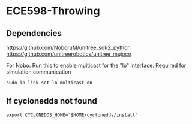 # ECE598-Throwing
## Dependencies
https://github.com/NoboruM/unitree_sdk2_python  
https://github.com/unitreerobotics/unitree_mujoco

For Nobo:
Run this to enable multicast for the "lo" interface. Required for simulation communication
```
sudo ip link set lo multicast on
```
## If cyclonedds not found
```
export CYCLONEDDS_HOME="$HOME/cyclonedds/install"
```